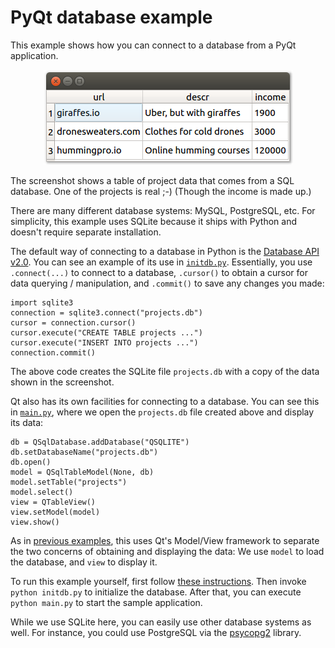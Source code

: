 # PyQt database example

This example shows how you can connect to a database from a PyQt application. 

<p align="center"><img src="../screenshots/pyqt-database-example.png" alt="PyQt database example"></p>

The screenshot shows a table of project data that comes from a SQL database. One of the projects is real ;-) (Though the income is made up.)

There are many different database systems: MySQL, PostgreSQL, etc. For simplicity, this example uses SQLite because it ships with Python and doesn't require separate installation.

The default way of connecting to a database in Python is the [Database API v2.0](https://www.python.org/dev/peps/pep-0249/). You can see an example of its use in [`initdb.py`](initdb.py). Essentially, you use `.connect(...)` to connect to a database, `.cursor()` to obtain a cursor for data querying / manipulation, and `.commit()` to save any changes you made:

    import sqlite3
    connection = sqlite3.connect("projects.db")
    cursor = connection.cursor()
    cursor.execute("CREATE TABLE projects ...")
    cursor.execute("INSERT INTO projects ...")
    connection.commit()

The above code creates the SQLite file `projects.db` with a copy of the data shown in the screenshot.

Qt also has its own facilities for connecting to a database. You can see this in [`main.py`](main.py), where we open the `projects.db` file created above and display its data:

```
db = QSqlDatabase.addDatabase("QSQLITE")
db.setDatabaseName("projects.db")
db.open()
model = QSqlTableModel(None, db)
model.setTable("projects")
model.select()
view = QTableView()
view.setModel(model)
view.show()
```

As in [previous examples](../12%20QTreeView%20example%20in%20Python), this uses Qt's Model/View framework to separate the two concerns of obtaining and displaying the data: We use `model` to load the database, and `view` to display it.

To run this example yourself, first follow [these instructions](https://github.com/1mh/pyqt-examples#running-the-examples). Then invoke `python initdb.py` to initialize the database. After that, you can execute `python main.py` to start the sample application.

While we use SQLite here, you can easily use other database systems as well. For instance, you could use PostgreSQL via the [psycopg2](http://initd.org/psycopg/) library.
